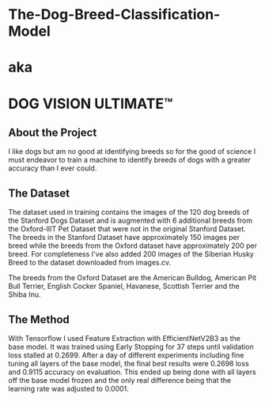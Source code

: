 # The-Dog-Breed-Classification-Model 
# aka 
# DOG VISION ULTIMATE:tm:

## About the Project
I like dogs but am no good at identifying breeds so for the good of science I must endeavor to train a machine to identify breeds of dogs with a greater accuracy than I ever could.

## The Dataset
The dataset used in training contains the images of the 120 dog breeds of the Stanford Dogs Dataset and is augmented with 6 additional breeds from the Oxford-IIIT Pet Dataset that were not in the original Stanford Dataset. The breeds in the Stanford Dataset have approximately 150 images per breed while the breeds from the Oxford dataset have approximately 200 per breed. For completeness I've also added 200 images of the Siberian Husky Breed to the dataset downloaded from images.cv.

The breeds from the Oxford Dataset are the American Bulldog, American Pit Bull Terrier, English Cocker Spaniel, Havanese, Scottish Terrier and the Shiba Inu.

## The Method

With Tensorflow I used Feature Extraction with EfficientNetV2B3 as the base model. It was trained using Early Stopping for 37 steps until validation loss stalled at 0.2699. After a day of different experiments including fine tuning all layers of the base model, the final best results were 0.2698 loss and 0.9115 accuracy on evaluation. This ended up being done with all layers off the base model frozen and the only real difference being that the learning rate was adjusted to 0.0001.
